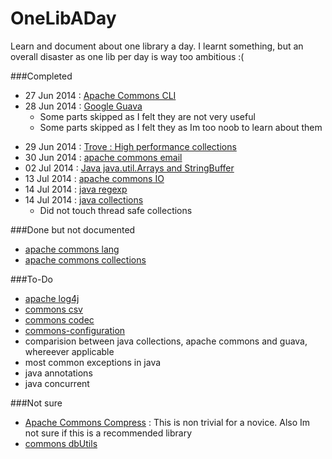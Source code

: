 OneLibADay 
==========
Learn and document about one library a day. I learnt something, but an overall disaster as one lib per day is way too ambitious :(

###Completed
* 27 Jun 2014 : [Apache Commons CLI](https://github.com/dotslash/OneLibADay/blob/master/apache-commons-cli.md)
* 28 Jun 2014 : [Google Guava](https://github.com/dotslash/OneLibADay/blob/master/guava.md)
  + Some parts skipped as I felt they are not very useful
  + Some parts skipped as I felt they as Im too noob to learn about them
+ 29 Jun 2014 : [Trove : High performance collections](https://github.com/dotslash/OneLibADay/blob/master/trove.md)
+ 30 Jun 2014 : [apache commons email](https://github.com/dotslash/OneLibADay/blob/master/email.md)
+ 02 Jul 2014 : [Java java.util.Arrays and StringBuffer](https://github.com/dotslash/OneLibADay/blob/master/arrays.md)
+ 13 Jul 2014 : [apache commons IO](https://github.com/dotslash/OneLibADay/blob/master/apache-commons-io.md)
+ 14 Jul 2014 : [java regexp](https://github.com/dotslash/OneLibADay/blob/master/regex-java.md)
+ 14 Jul 2014 : [java collections](https://github.com/dotslash/OneLibADay/blob/master/java-collections.md)
  + Did not touch thread safe collections 


###Done but not documented
+ [apache commons lang](#)
+ [apache commons collections](http://commons.apache.org/proper/commons-collections/)


###To-Do
+ [apache log4j](#)
+ [commons csv](http://commons.apache.org/proper/commons-csv/)
+ [commons codec](http://commons.apache.org/proper/commons-codec/)
+ [commons-configuration](http://commons.apache.org/proper/commons-configuration/)
+ comparision between java collections, apache commons and guava, whereever applicable
+ most common exceptions in java
+ java annotations
+ java concurrent

###Not sure 
+ [Apache Commons Compress](http://commons.apache.org/proper/commons-compress/) : This is non trivial for a novice. Also Im not sure if this is a recommended library
+ [commons dbUtils](http://commons.apache.org/proper/commons-dbutils/examples.html)

